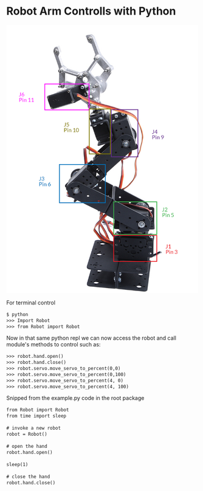 Robot Arm Controlls with Python
===============================

<p align="center">
  <img src="/extras/Diagram.png" alt="Arm Diagram"/>
</p>


For terminal control
```
$ python 
>>> Import Robot
>>> from Robot import Robot
```

Now in that same python repl we can now access the robot and call module's
methods to control such as:
```
>>> robot.hand.open()
>>> robot.hand.close()
>>> robot.servo.move_servo_to_percent(0,0)
>>> robot.servo.move_servo_to_percent(0,100)
>>> robot.servo.move_servo_to_percent(4, 0)
>>> robot.servo.move_servo_to_percent(4, 100)

```

Snipped from the example.py code in the root package
```
from Robot import Robot
from time import sleep

# invoke a new robot
robot = Robot()

# open the hand
robot.hand.open()

sleep(1)

# close the hand
robot.hand.close()
```